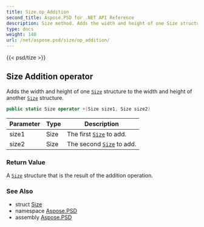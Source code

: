 ```yaml
---
title: Size.op_Addition
second_title: Aspose.PSD for .NET API Reference
description: Size method. Adds the width and height of one Size structure to the width and height of another Size structure
type: docs
weight: 140
url: /net/aspose.psd/size/op_addition/
---
```

{{< psd/tize >}}
## Size Addition operator

Adds the width and height of one [`Size`](../) structure to the width and height of another [`Size`](../) structure.

```csharp
public static Size operator +(Size size1, Size size2)
```

| Parameter | Type | Description |
| --- | --- | --- |
| size1 | Size | The first [`Size`](../) to add. |
| size2 | Size | The second [`Size`](../) to add. |

### Return Value

A [`Size`](../) structure that is the result of the addition operation.

### See Also

* struct [Size](../)
* namespace [Aspose.PSD](../../../aspose.psd/)
* assembly [Aspose.PSD](../../../)



